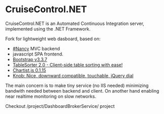 # CruiseControl.NET
CruiseControl.NET is an Automated Continuous Integration server, implemented using the .NET Framework.

Fork for lightweight web dasboard, based on:
* [#Nancy](https://github.com/NancyFx/Nancy) MVC backend
* javascript SPA frontend.
* [Bootstrap v3.3.7](http://getbootstrap.com)
* [TableSorter 2.0 - Client-side table sorting with ease!](http://tablesorter.com)
* [Chartist.js 0.1.15](https://gionkunz.github.io/chartist-js/)
* [Knob: Nice, downward compatible, touchable, jQuery dial](https://github.com/aterrien/jQuery-Knob)
	
The main concern is to make tiny service (no IIS needed) minimizing bandwith needed between backend and client. On another hand enabling near realtime monitoring on slow networks.

Checkout /project/DashboardBrokerService/ project

